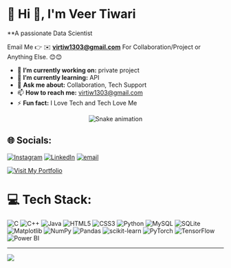 # 💫 Hi 👋, I'm Veer Tiwari
**A passionate Data Scientist 

Email Me 👉 ✉️ **virtiw1303@gmail.com** For Collaboration/Project or Anything Else. 😊😊

- 🔭 **I’m currently working on:** private project 
- 🌱 **I’m currently learning:** API
- 💬 **Ask me about:** Collaboration, Tech Support
- 📫 **How to reach me:** virtiw1303@gmail.com
- ⚡ **Fun fact:** I Love Tech and Tech Love Me

<!-- Snake Game Repo View -->

<div align="center">
  <img src="https://profile-readme-generator.com/assets/snake.svg" alt="Snake animation" />
</div>

## 🌐 Socials:
[![Instagram](https://img.shields.io/badge/Instagram-%23E4405F.svg?logo=Instagram&logoColor=white)](https://instagram.com/heyveeer) 
[![LinkedIn](https://img.shields.io/badge/LinkedIn-%230077B5.svg?logo=linkedin&logoColor=white)](https://linkedin.com/in/heyveer) 
[![email](https://img.shields.io/badge/Email-D14836?logo=gmail&logoColor=white)](mailto:virtiw1303@gmail.com) 

[![Visit My Portfolio](https://img.shields.io/badge/My%20Portfolio-Click%20Here-informational?style=for-the-badge&logo=google-chrome&logoColor=white&color=0E76A8)](https://veertiwari.lovable.app/)


# 💻 Tech Stack:
![C](https://img.shields.io/badge/c-%2300599C.svg?style=for-the-badge&logo=c&logoColor=white) 
![C++](https://img.shields.io/badge/c++-%2300599C.svg?style=for-the-badge&logo=c%2B%2B&logoColor=white) 
![Java](https://img.shields.io/badge/java-%23ED8B00.svg?style=for-the-badge&logo=openjdk&logoColor=white) 
![HTML5](https://img.shields.io/badge/html5-%23E34F26.svg?style=for-the-badge&logo=html5&logoColor=white) 
![CSS3](https://img.shields.io/badge/css3-%231572B6.svg?style=for-the-badge&logo=css3&logoColor=white) 
![Python](https://img.shields.io/badge/python-3670A0?style=for-the-badge&logo=python&logoColor=ffdd54) 
![MySQL](https://img.shields.io/badge/mysql-4479A1.svg?style=for-the-badge&logo=mysql&logoColor=white) 
![SQLite](https://img.shields.io/badge/sqlite-%2307405e.svg?style=for-the-badge&logo=sqlite&logoColor=white) 
![Matplotlib](https://img.shields.io/badge/Matplotlib-%23ffffff.svg?style=for-the-badge&logo=Matplotlib&logoColor=black) 
![NumPy](https://img.shields.io/badge/numpy-%23013243.svg?style=for-the-badge&logo=numpy&logoColor=white) 
![Pandas](https://img.shields.io/badge/pandas-%23150458.svg?style=for-the-badge&logo=pandas&logoColor=white) 
![scikit-learn](https://img.shields.io/badge/scikit--learn-%23F7931E.svg?style=for-the-badge&logo=scikit-learn&logoColor=white) 
![PyTorch](https://img.shields.io/badge/PyTorch-%23EE4C2C.svg?style=for-the-badge&logo=PyTorch&logoColor=white) 
![TensorFlow](https://img.shields.io/badge/TensorFlow-%23FF6F00.svg?style=for-the-badge&logo=TensorFlow&logoColor=white)  
![Power BI](https://img.shields.io/badge/Power%20BI-F2C811?style=for-the-badge&logo=powerbi&logoColor=black)


---
[![](https://visitcount.itsvg.in/api?id=heyyveer&icon=0&color=0)](https://visitcount.itsvg.in)

<!-- Proudly created with GPRM ( https://gprm.itsvg.in ) -->
